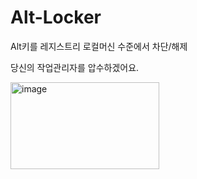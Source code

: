 # Alt-Locker
Alt키를 레지스트리 로컬머신 수준에서 차단/해제

당신의 작업관리자를 압수하겠어요.

<img width="238" height="139" alt="image" src="https://github.com/user-attachments/assets/dcfe2d87-d1b3-4504-94f9-cf2feb10f6a6" />
